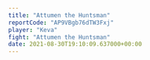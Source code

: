 ```yaml
---
title: "Attumen the Huntsman"
reportCode: "AP9VBgb76dTW3Fxj"
player: "Keva"
fight: "Attumen the Huntsman"
date: 2021-08-30T19:10:09.637000+00:00
---
```

